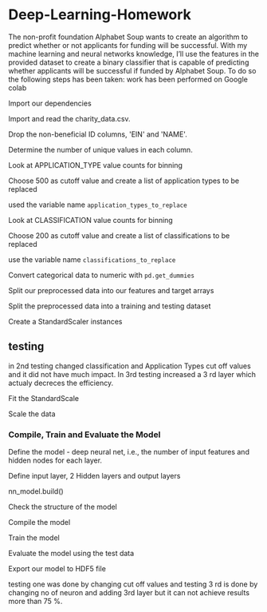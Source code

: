 # Deep-Learning-Homework
The non-profit foundation Alphabet Soup wants to create an algorithm to predict whether or not applicants for funding will be successful. With my machine learning and neural networks knowledge, I’ll use the features in the provided dataset to create a binary classifier that is capable of predicting whether applicants will be successful if funded by Alphabet Soup.
To do so the following steps has been taken:
work has been performed on Google colab

Import our dependencies 

Import and read the charity_data.csv.

Drop the non-beneficial ID columns, 'EIN' and 'NAME'.

Determine the number of unique values in each column.

Look at APPLICATION_TYPE value counts for binning

Choose 500 as cutoff value and create a list of application types to be replaced

used the variable name `application_types_to_replace`

Look at CLASSIFICATION value counts for binning

Choose 200 as cutoff value and create a list of classifications to be replaced

use the variable name `classifications_to_replace`

Convert categorical data to numeric with `pd.get_dummies`

Split our preprocessed data into our features and target arrays

 Split the preprocessed data into a training and testing dataset

Create a StandardScaler instances

## testing 
in 2nd testing changed classification and Application Types cut off values and it did not have much impact.
In 3rd testing increased a 3 rd layer which actualy decreces the efficiency.


 Fit the StandardScale

 Scale the data

### Compile, Train and Evaluate the Model

Define the model - deep neural net, i.e., the number of input features and hidden nodes for each layer.

Define input layer, 2 Hidden layers and output layers

nn_model.build()

Check the structure of the model

Compile the model

Train the model

Evaluate the model using the test data

Export our model to HDF5 file


testing one was done by changing cut off values and testing 3 rd is done by changing no of neuron and adding 3rd layer
but it can not achieve results more than 75 %.

